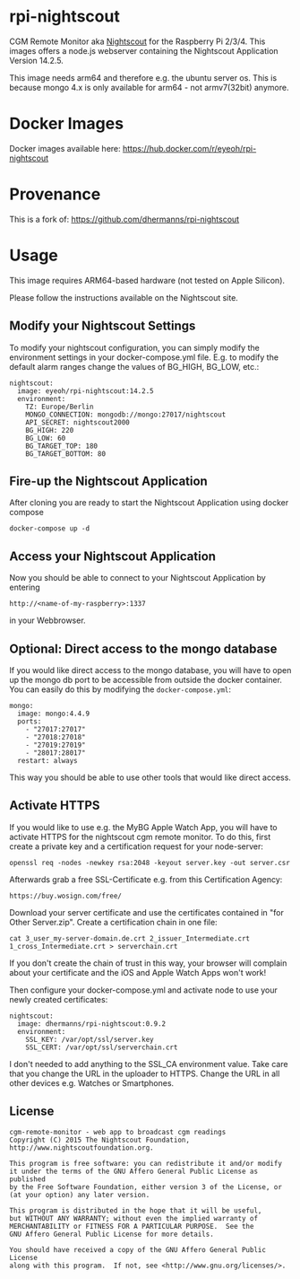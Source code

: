 # rpi-nightscout
CGM Remote Monitor aka [Nightscout](http://www.nightscout.info) for the Raspberry Pi 2/3/4.
This images offers a node.js webserver containing the Nightscout Application Version 14.2.5.

This image needs arm64 and therefore e.g. the ubuntu server os. This is because mongo 4.x is only
available for arm64 - not armv7(32bit) anymore.

# Docker Images
Docker images available here:
https://hub.docker.com/r/eyeoh/rpi-nightscout

# Provenance
This is a fork of:
https://github.com/dhermanns/rpi-nightscout

# Usage
This image requires ARM64-based hardware (not tested on Apple Silicon). 

Please follow the instructions available on the Nightscout site.

## Modify your Nightscout Settings
To modify your nightscout configuration, you can simply modify the environment settings in your docker-compose.yml file.
E.g. to modify the default alarm ranges change the values of BG_HIGH, BG_LOW, etc.:
```
nightscout:
  image: eyeoh/rpi-nightscout:14.2.5
  environment:
    TZ: Europe/Berlin
    MONGO_CONNECTION: mongodb://mongo:27017/nightscout
    API_SECRET: nightscout2000
    BG_HIGH: 220
    BG_LOW: 60
    BG_TARGET_TOP: 180
    BG_TARGET_BOTTOM: 80
```

## Fire-up the Nightscout Application
After cloning you are ready to start the Nightscout Application using docker compose
```
docker-compose up -d
```

## Access your Nightscout Application
Now you should be able to connect to your Nightscout Application by entering
```
http://<name-of-my-raspberry>:1337
```
in your Webbrowser.

## Optional: Direct access to the mongo database
If you would like direct access to the mongo database, you will have to open up the mongo db port to be accessible from outside the docker container. You can easily do this by modifying the `docker-compose.yml`:
```
mongo:
  image: mongo:4.4.9
  ports:
    - "27017:27017"
    - "27018:27018"
    - "27019:27019"
    - "28017:28017"
  restart: always
```

This way you should be able to use other tools that would like direct access.

## Activate HTTPS
If you would like to use e.g. the MyBG Apple Watch App, you will have to activate HTTPS for the nightscout cgm remote monitor.
To do this, first create a private key and a certification request for your node-server:
```
openssl req -nodes -newkey rsa:2048 -keyout server.key -out server.csr
```
Afterwards grab a free SSL-Certificate e.g. from this Certification Agency:
```
https://buy.wosign.com/free/
```
Download your server certificate and use the certificates contained in "for Other Server.zip".
Create a certification chain in one file:
```
cat 3_user_my-server-domain.de.crt 2_issuer_Intermediate.crt 1_cross_Intermediate.crt > serverchain.crt
```
If you don't create the chain of trust in this way, your browser will complain about your certificate and the iOS and Apple Watch Apps won't work!

Then configure your docker-compose.yml and activate node to use your newly created certificates:
```
nightscout:
  image: dhermanns/rpi-nightscout:0.9.2
  environment:
    SSL_KEY: /var/opt/ssl/server.key
    SSL_CERT: /var/opt/ssl/serverchain.crt
```
I don't needed to add anything to the SSL_CA environment value. Take care that you change the URL in the uploader to HTTPS. Change the URL in all other devices e.g. Watches or Smartphones.

License
---------------

[agpl-3]: http://www.gnu.org/licenses/agpl-3.0.txt

    cgm-remote-monitor - web app to broadcast cgm readings
    Copyright (C) 2015 The Nightscout Foundation, http://www.nightscoutfoundation.org.

    This program is free software: you can redistribute it and/or modify
    it under the terms of the GNU Affero General Public License as published
    by the Free Software Foundation, either version 3 of the License, or
    (at your option) any later version.

    This program is distributed in the hope that it will be useful,
    but WITHOUT ANY WARRANTY; without even the implied warranty of
    MERCHANTABILITY or FITNESS FOR A PARTICULAR PURPOSE.  See the
    GNU Affero General Public License for more details.

    You should have received a copy of the GNU Affero General Public License
    along with this program.  If not, see <http://www.gnu.org/licenses/>.
